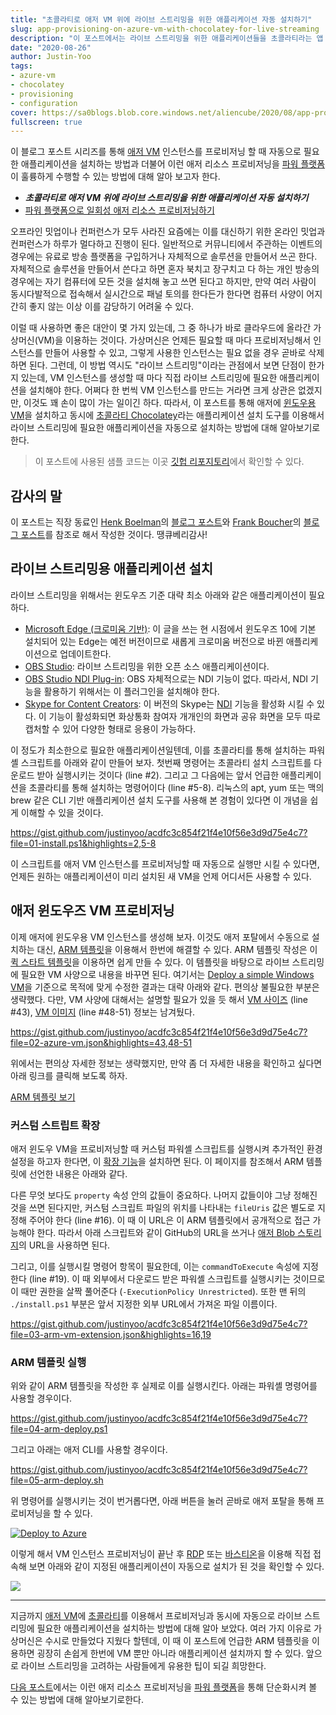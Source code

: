 ```yaml
---
title: "초콜라티로 애저 VM 위에 라이브 스트리밍을 위한 애플리케이션 자동 설치하기"
slug: app-provisioning-on-azure-vm-with-chocolatey-for-live-streaming
description: "이 포스트에서는 라이브 스트리밍을 위한 애플리케이션들을 초콜라티라는 앱 설치 도구를 이용해 애저 VM에 자동으로 설치하는 방법에 대해 알아봅니다."
date: "2020-08-26"
author: Justin-Yoo
tags:
- azure-vm
- chocolatey
- provisioning
- configuration
cover: https://sa0blogs.blob.core.windows.net/aliencube/2020/08/app-provisioning-on-azure-vm-with-chocolatey-for-live-streaming-00.png
fullscreen: true
---
```


이 블로그 포스트 시리즈를 통해 [애저 VM][az vm] 인스턴스를 프로비저닝 할 때 자동으로 필요한 애플리케이션을 설치하는 방법과 더불어 이런 애저 리소스 프로비저닝을 [파워 플랫폼][pw platform]이 훌륭하게 수행할 수 있는 방법에 대해 알아 보고자 한다.

* ***초콜라티로 애저 VM 위에 라이브 스트리밍을 위한 애플리케이션 자동 설치하기***
* [파워 플랫폼으로 일회성 애저 리소스 프로비저닝하기][post next]

오프라인 밋업이나 컨퍼런스가 모두 사라진 요즘에는 이를 대신하기 위한 온라인 밋업과 컨퍼런스가 하루가 멀다하고 진행이 된다. 일반적으로 커뮤니티에서 주관하는 이벤트의 경우에는 유료로 방송 플랫폼을 구입하거나 자체적으로 솔루션을 만들어서 쓰곤 한다. 자체적으로 솔루션을 만들어서 쓴다고 하면 혼자 북치고 장구치고 다 하는 개인 방송의 경우에는 자기 컴퓨터에 모든 것을 설치해 놓고 쓰면 된다고 하지만, 만약 여러 사람이 동시다발적으로 접속해서 실시간으로 패널 토의를 한다든가 한다면 컴퓨터 사양이 어지간히 좋지 않는 이상 이를 감당하기 어려울 수 있다.

이럴 때 사용하면 좋은 대안이 몇 가지 있는데, 그 중 하나가 바로 클라우드에 올라간 가상머신(VM)을 이용하는 것이다. 가상머신은 언제든 필요할 때 마다 프로비저닝해서 인스턴스를 만들어 사용할 수 있고, 그렇게 사용한 인스턴스는 필요 없을 경우 곧바로 삭제하면 된다. 그런데, 이 방법 역시도 "라이브 스트리밍"이라는 관점에서 보면 단점이 한가지 있는데, VM 인스턴스를 생성할 때 마다 직접 라이브 스트리밍에 필요한 애플리케이션을 설치해야 한다. 어쩌다 한 번씩 VM 인스턴스를 만드는 거라면 크게 상관은 없겠지만, 이것도 꽤 손이 많이 가는 일이긴 하다. 따라서, 이 포스트를 통해 애저에 [윈도우용 VM][az vm]을 설치하고 동시에 [초콜라티 Chocolatey][chocolatey]라는 애플리케이션 설치 도구를 이용해서 라이브 스트리밍에 필요한 애플리케이션을 자동으로 설치하는 방법에 대해 알아보기로 한다.

> 이 포스트에 사용된 샘플 코드는 이곳 [깃헙 리포지토리][gh sample]에서 확인할 수 있다.


## 감사의 말 ##

이 포스트는 직장 동료인 [Henk Boelman][henk tw]의 [블로그 포스트][henk blog]와 [Frank Boucher][frank tw]의 [블로그 포스트][frank blog]를 참조로 해서 작성한 것이다. 땡큐베리감사!


## 라이브 스트리밍용 애플리케이션 설치 ##

라이브 스트리밍을 위해서는 윈도우즈 기준 대략 최소 아래와 같은 애플리케이션이 필요하다.

* [Microsoft Edge (크로미움 기반)][ms edge]: 이 글을 쓰는 현 시점에서 윈도우즈 10에 기본 설치되어 있는 Edge는 예전 버전이므로 새롭게 크로미움 버전으로 바뀐 애플리케이션으로 업데이트한다.
* [OBS Studio][obs]: 라이브 스트리밍을 위한 오픈 소스 애플리케이션이다.
* [OBS Studio NDI Plug-in][obs ndi]: OBS 자체적으로는 NDI 기능이 없다. 따라서, NDI 기능을 활용하기 위해서는 이 플러그인을 설치해야 한다.
* [Skype for Content Creators][skype]: 이 버전의 Skype는 [NDI][ndi] 기능을 활성화 시킬 수 있다. 이 기능이 활성화되면 화상통화 참여자 개개인의 화면과 공유 화면을 모두 따로 캡처할 수 있어 다양한 형태로 응용이 가능하다.

이 정도가 최소한으로 필요한 애플리케이션일텐데, 이를 초콜라티를 통해 설치하는 파워셸 스크립트를 아래와 같이 만들어 보자. 첫번째 명령어는 초콜라티 설치 스크립트를 다운로드 받아 실행시키는 것이다 (line #2). 그리고 그 다음에는 앞서 언급한 애플리케이션을 초콜라티를 통해 설치하는 명령어이다 (line #5-8). 리눅스의 apt, yum 또는 맥의 brew 같은 CLI 기반 애플리케이션 설치 도구를 사용해 본 경험이 있다면 이 개념을 쉽게 이해할 수 있을 것이다.

https://gist.github.com/justinyoo/acdfc3c854f21f4e10f56e3d9d75e4c7?file=01-install.ps1&highlights=2,5-8

이 스크립트를 애저 VM 인스턴스를 프로비저닝할 때 자동으로 실행만 시킬 수 있다면, 언제든 원하는 애플리케이션이 미리 설치된 새 VM을 언제 어디서든 사용할 수 있다.


## 애저 윈도우즈 VM 프로비저닝 ##

이제 애저에 윈도우용 VM 인스턴스를 생성해 보자. 이것도 애저 포탈에서 수동으로 설치하는 대신, [ARM 템플릿][az arm]을 이용해서 한번에 해결할 수 있다. ARM 템플릿 작성은 이 [퀵 스타트 템플릿][az quickstart]을 이용하면 쉽게 만들 수 있다. 이 템플릿을 바탕으로 라이브 스트리밍에 필요한 VM 사양으로 내용을 바꾸면 된다. 여기서는 [Deploy a simple Windows VM][az quickstart vm]을 기준으로 목적에 맞게 수정한 결과는 대략 아래와 같다. 편의상 불필요한 부분은 생략했다. 다만, VM 사양에 대해서는 설명할 필요가 있을 듯 해서 [VM 사이즈][az vm size] (line #43), [VM 이미지][az vm image] (line #48-51) 정보는 남겨뒀다.

https://gist.github.com/justinyoo/acdfc3c854f21f4e10f56e3d9d75e4c7?file=02-azure-vm.json&highlights=43,48-51

위에서는 편의상 자세한 정보는 생략했지만, 만약 좀 더 자세한 내용을 확인하고 싶다면 아래 링크를 클릭해 보도록 하자.

[ARM 템플릿 보기][gh sample arm]


### 커스텀 스트립트 확장 ###

애저 윈도우 VM을 프로비저닝할 때 커스텀 파워셸 스크립트를 실행시켜 추가적인 환경 설정을 하고자 한다면, 이 [확장 기능][az vm custom script]을 설치하면 된다. 이 페이지를 참조해서 ARM 템플릿에 선언한 내용은 아래와 같다.

다른 무엇 보다도 `property` 속성 안의 값들이 중요하다. 나머지 값들이야 그냥 정해진 것을 쓰면 된다지만, 커스텀 스크립트 파일의 위치를 나타내는 `fileUris` 값은 별도로 지정해 주어야 한다 (line #16). 이 때 이 URL은 이 ARM 템플릿에서 공개적으로 접근 가능해야 한다. 따라서 아래 스크립트와 같이 GitHub의 URL을 쓰거나 [애저 Blob 스토리지][az storage blob]의 URL을 사용하면 된다.

그리고, 이를 실행시킬 명령어 항목이 필요한데, 이는 `commandToExecute` 속성에 지정한다 (line #19). 이 때 외부에서 다운로드 받은 파워셸 스크립트를 실행시키는 것이므로 이 때만 권한을 살짝 풀어준다 (`-ExecutionPolicy Unrestricted`). 또한 맨 뒤의 `./install.ps1` 부분은 앞서 지정한 외부 URL에서 가져온 파일 이름이다.

https://gist.github.com/justinyoo/acdfc3c854f21f4e10f56e3d9d75e4c7?file=03-arm-vm-extension.json&highlights=16,19


### ARM 템플릿 실행 ###

위와 같이 ARM 템플릿을 작성한 후 실제로 이를 실행시킨다. 아래는 파워셸 명령어를 사용할 경우이다.

https://gist.github.com/justinyoo/acdfc3c854f21f4e10f56e3d9d75e4c7?file=04-arm-deploy.ps1

그리고 아래는 애저 CLI를 사용할 경우이다.

https://gist.github.com/justinyoo/acdfc3c854f21f4e10f56e3d9d75e4c7?file=05-arm-deploy.sh

위 명령어를 실행시키는 것이 번거롭다면, 아래 버튼을 눌러 곧바로 애저 포탈을 통해 프로비저닝을 할 수 있다.

[![Deploy to Azure](http://azuredeploy.net/deploybutton.png)](https://portal.azure.com/#create/Microsoft.Template/uri/https%3A%2F%2Fraw.githubusercontent.com%2Fdevkimchi%2FLiveStream-VM-Setup-Sample%2Fmain%2Fazuredeploy.json)

이렇게 해서 VM 인스턴스 프로비저닝이 끝난 후 [RDP][az vm rdp] 또는 [바스티온][az vm bastion]을 이용해 직접 접속해 보면 아래와 같이 지정된 애플리케이션이 자동으로 설치가 된 것을 확인할 수 있다.

![][image-01]

---

지금까지 [애저 VM][az vm]에 [초콜라티][chocolatey]를 이용해서 프로비저닝과 동시에 자동으로 라이브 스트리밍에 필요한 애플리케이션을 설치하는 방법에 대해 알아 보았다. 여러 가지 이유로 가상머신은 수시로 만들었다 지웠다 할텐데, 이 때 이 포스트에 언급한 ARM 템플릿을 이용하면 굉장히 손쉽게 한번에 VM 뿐만 아니라 애플리케이션 설치까지 할 수 있다. 앞으로 라이브 스트리밍을 고려하는 사람들에게 유용한 팁이 되길 희망한다.

[다음 포스트][post next]에서는 이런 애저 리소스 프로비저닝을 [파워 플랫폼][pw platform]을 통해 단순화시켜 볼 수 있는 방법에 대해 알아보기로한다.


[image-01]: https://sa0blogs.blob.core.windows.net/aliencube/2020/08/app-provisioning-on-azure-vm-with-chocolatey-for-live-streaming-01.png

[post next]: /ko/2020/09/02/ad-hoc-azure-resource-provisioning-via-power-platform/

[gh sample]: https://github.com/devkimchi/LiveStream-VM-Setup-Sample
[gh sample arm]: https://github.com/devkimchi/LiveStream-VM-Setup-Sample/blob/main/azuredeploy.json#L347-L389

[chocolatey]: https://chocolatey.org/

[henk tw]: https://twitter.com/hboelman
[henk blog]: https://www.henkboelman.com/articles/online-meetups-with-obs-and-skype/
[frank tw]: https://twitter.com/fboucheros
[frank blog]: http://www.frankysnotes.com/2018/04/dont-install-your-software-yourself.html

[ms edge]: https://www.microsoft.com/ko-kr/edge?WT.mc_id=aliencubeorg-blog-juyoo
[skype]: https://www.skype.com/ko/content-creators/
[obs]: https://obsproject.com/
[obs ndi]: https://obsproject.com/forum/threads/obs-ndi-newtek-ndi%E2%84%A2-integration-into-obs-studio.69240/
[ndi]: https://www.ndi.tv/

[az arm]: https://docs.microsoft.com/ko-kr/azure/azure-resource-manager/templates/overview?WT.mc_id=aliencubeorg-blog-juyoo
[az quickstart]: https://azure.microsoft.com/ko-kr/resources/templates/?term=Deploy+a+simple+Windows+VM&WT.mc_id=aliencubeorg-blog-juyoo
[az quickstart vm]: https://azure.microsoft.com/ko-kr/resources/templates/101-vm-simple-windows/?WT.mc_id=aliencubeorg-blog-juyoo

[az vm]: https://docs.microsoft.com/ko-kr/azure/virtual-machines/windows/overview?WT.mc_id=aliencubeorg-blog-juyoo
[az vm size]: https://docs.microsoft.com/ko-kr/azure/virtual-machines/sizes?WT.mc_id=aliencubeorg-blog-juyoo
[az vm image]: https://docs.microsoft.com/ko-kr/azure/virtual-machines/windows/cli-ps-findimage?WT.mc_id=aliencubeorg-blog-juyoo
[az vm custom script]: https://docs.microsoft.com/ko-kr/azure/virtual-machines/extensions/custom-script-windows?WT.mc_id=aliencubeorg-blog-juyoo
[az vm rdp]: https://docs.microsoft.com/ko-kr/azure/virtual-machines/windows/connect-logon?WT.mc_id=aliencubeorg-blog-juyoo
[az vm bastion]: https://docs.microsoft.com/ko-kr/azure/bastion/bastion-connect-vm-rdp?WT.mc_id=aliencubeorg-blog-juyoo

[az storage blob]: https://docs.microsoft.com/ko-kr/azure/storage/blobs/storage-blobs-overview?WT.mc_id=aliencubeorg-blog-juyoo

[pw platform]: https://powerplatform.microsoft.com/ko-kr/?WT.mc_id=aliencubeorg-blog-juyoo
